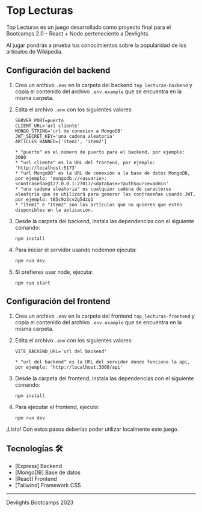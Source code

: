 # Top Lecturas

Top Lecturas es un juego desarrollado como proyecto final para el Bootcamps 2.0 - React + Node perteneciente a Devlights.

Al jugar pondrás a prueba tus conocimientos sobre la popularidad de los artículos de Wikipedia.

## Configuración del backend

1. Crea un archivo `.env` en la carpeta del backend `top_lecturas-backend` y copia el contenido del archivo `.env.example` que se encuentra en la misma carpeta.
2. Edita el archivo `.env` con los siguientes valores:
    ```
    SERVER_PORT=puerto
    CLIENT_URL='url cliente'
    MONGO_STRING='url de conexion a MongoDB'
    JWT_SECRET_KEY='una cadena aleatoria'
    ARTICLES_BANNED=['item1', 'item2']
    ```
    ```
    * "puerto" es el número de puerto para el backend, por ejemplo: 3000
    * "url cliente" es la URL del frontend, por ejemplo: 'http://localhost:5173'
    * "url MongoDB" es la URL de conexión a la base de datos MongoDB, por ejemplo: 'mongodb://<usuario>:<contraseña>@127.0.0.1:27017/<database>?authSource=admin'
    * "una cadena aleatoria" es cualquier cadena de caracteres aleatoria que se utilizará para generar las contraseñas usando JWT, por ejemplo: tB5c9z2cv2g5dzq1
    * "item1" e "item2" son los artículos que no quieres que estén disponibles en la aplicación.
    ```

3. Desde la carpeta del backend, instala las dependencias con el siguiente comando:
    ```
    npm install
    ```
4. Para iniciar el servidor usando nodemon ejecuta:
    ```
    npm run dev
    ```
5. Si prefieres usar node, ejecuta:
    ```
    npm run start
    ```

## Configuración del frontend 

1. Crea un archivo `.env` en la carpeta del frontend `top_lecturas-frontend` y copia el contenido del archivo `.env.example` que se encuentra en la misma carpeta.
2. Edita el archivo `.env` con los siguientes valores:
    ```
    VITE_BACKEND_URL='url del backend' 
    ```
    ```
    * "url del backend" es la URL del servidor donde funciona la api, por ejemplo: 'http://localhost:3000/api'
    ```

3. Desde la carpeta del frontend, instala las dependencias con el siguiente comando:
    ```
    npm install
    ```
4. Para ejecutar el frontend, ejecuta:
    ```
    npm run dev
    ```

¡Listo! Con estos pasos deberías poder utilizar localmente este juego.

## Tecnologías 🛠️

* [Express] Backend
* [MongoDB] Base de datos
* [React] Frontend
* [Tailwind] Framework CSS

---
Devlights Bootcamps 2023